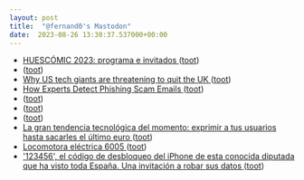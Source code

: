 ```yaml
---
layout: post
title:  "@fernand0's Mastodon"
date:  2023-08-26 13:30:37.537000+00:00
---
```

*  [HUESCÓMIC 2023: programa e invitados ](https://www.xn--vietario-e3a.com/huescomic-2023-programa-e-invitados) ([toot](https://mastodon.social/@fernand0/110956159797104843))
*  [ ](https://mastodon.social/@tuneintodetuned) ([toot](https://mastodon.social/@fernand0/110956151286230169))
*  [Why US tech giants are threatening to quit the UK ](https://www.bbc.com/news/technology-6630400) ([toot](https://mastodon.social/@fernand0/110955993836823610))
*  [How Experts Detect Phishing Scam Emails ](https://rickwash.com/papers/journal/phishing-experts.htm) ([toot](https://mastodon.social/@fernand0/110955714657925226))
*  [ ](https://mastodon.social/@tuneintodetuned) ([toot](https://mastodon.social/@fernand0/110955683069243850))
*  [ ](https://mastodon.social/@Edgecontrol) ([toot](https://mastodon.social/@fernand0/110955681389952682))
*  [ ](https://mastodon.social/users/fernand0/statuses/110955680559032058/activity) ([toot](https://mastodon.social/users/fernand0/statuses/110955680559032058/activity))
*  [La gran tendencia tecnológica del momento: exprimir a tus usuarios hasta sacarles el último euro ](https://www.error500.net/p/la-gran-tendencia-tecnologica-de) ([toot](https://mastodon.social/@fernand0/110955462423621690))
*  [Locomotora eléctrica 6005 ](https://www.flickr.com/photos/fernand0/53124412227) ([toot](https://mastodon.social/@fernand0/110955407144967753))
*  ['123456', el código de desbloqueo del iPhone de esta conocida diputada que ha visto toda España. Una invitación a robar sus datos ](https://www.genbeta.com/actualidad/a-esta-diputada-han-captado-introduciendo-codigo-desbloqueo-iphone-habia-elegido-12345) ([toot](https://mastodon.social/@fernand0/110955179843554858))
